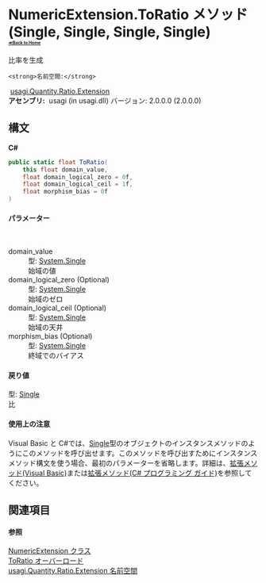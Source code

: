 # NumericExtension.ToRatio メソッド (Single, Single, Single, Single)<div style="font-size:30%"><a href="https://github.com/usagi/usagi.cs/blob/master/docs/Home.md">≪Back to Home</a></div> 

比率を生成


    <strong>名前空間:</strong>
&nbsp;<a href="N_usagi_Quantity_Ratio_Extension.md">usagi.Quantity.Ratio.Extension</a><br /><strong>アセンブリ:</strong>
&nbsp;usagi (in usagi.dll) バージョン: 2.0.0.0 (2.0.0.0)

## 構文

**C#**<br />
``` C#
public static float ToRatio(
	this float domain_value,
	float domain_logical_zero = 0f,
	float domain_logical_ceil = 1f,
	float morphism_bias = 0f
)
```


#### パラメーター
&nbsp;<dl><dt>domain_value</dt><dd>型: <a href="http://msdn2.microsoft.com/ja-jp/library/3www918f" target="_blank">System.Single</a><br />始域の値</dd><dt>domain_logical_zero (Optional)</dt><dd>型: <a href="http://msdn2.microsoft.com/ja-jp/library/3www918f" target="_blank">System.Single</a><br />始域のゼロ</dd><dt>domain_logical_ceil (Optional)</dt><dd>型: <a href="http://msdn2.microsoft.com/ja-jp/library/3www918f" target="_blank">System.Single</a><br />始域の天井</dd><dt>morphism_bias (Optional)</dt><dd>型: <a href="http://msdn2.microsoft.com/ja-jp/library/3www918f" target="_blank">System.Single</a><br />終域でのバイアス</dd></dl>

#### 戻り値
型: <a href="http://msdn2.microsoft.com/ja-jp/library/3www918f" target="_blank">Single</a><br />比

#### 使用上の注意
Visual Basic と C#では、<a href="http://msdn2.microsoft.com/ja-jp/library/3www918f" target="_blank">Single</a>型のオブジェクトのインスタンスメソッドのようにこのメソッドを呼び出せます。このメソッドを呼び出すためにインスタンスメソッド構文を使う場合、最初のパラメーターを省略します。詳細は、<a href="http://msdn.microsoft.com/ja-jp/library/bb384936.aspx" target="_blank">拡張メソッド(Visual Basic)</a>または<a href="http://msdn.microsoft.com/ja-jp/library/bb383977.aspx" target="_blank">拡張メソッド(C# プログラミング ガイド)</a>を参照してください。

## 関連項目


#### 参照
<a href="T_usagi_Quantity_Ratio_Extension_NumericExtension.md">NumericExtension クラス</a><br /><a href="Overload_usagi_Quantity_Ratio_Extension_NumericExtension_ToRatio.md">ToRatio オーバーロード</a><br /><a href="N_usagi_Quantity_Ratio_Extension.md">usagi.Quantity.Ratio.Extension 名前空間</a><br />
